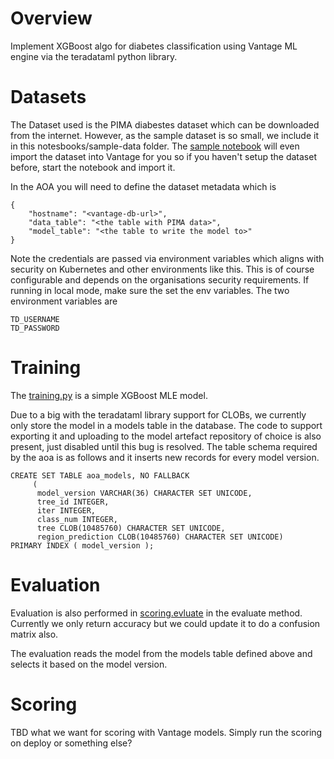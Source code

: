# Overview
Implement XGBoost algo for diabetes classification using Vantage ML engine via the teradataml python library.

# Datasets
The Dataset used is the PIMA diabestes dataset which can be downloaded from the internet. However, as the sample dataset is so small, we include it in this notesbooks/sample-data folder. The [sample notebook](./DOCKER/model_modules/notebooks/Explore%20Diabetes%20Vantage.ipynb) will even import the dataset into Vantage for you so if you haven't setup the dataset before, start the notebook and import it.

In the AOA you will need to define the dataset metadata which is 

    {
        "hostname": "<vantage-db-url>",
        "data_table": "<the table with PIMA data>",
        "model_table": "<the table to write the model to>"
    }
    
Note the credentials are passed via environment variables which aligns with security on Kubernetes and other environments like this. This is of course configurable and depends on the organisations security requirements. If running in local mode, make sure the set the env variables. The two environment variables are 

    TD_USERNAME
    TD_PASSWORD


# Training
The [training.py](DOCKER/model_modules/training.py) is a simple XGBoost MLE model. 


Due to a big with the teradataml library support for CLOBs, we currently only store the model in a models table in the database. The code to support exporting it and uploading to the model artefact repository of choice is also present, just disabled until this bug is resolved. The table schema required by the aoa is as follows and it inserts new records for every model version.

    CREATE SET TABLE aoa_models, NO FALLBACK
         (
          model_version VARCHAR(36) CHARACTER SET UNICODE,
          tree_id INTEGER,
          iter INTEGER,
          class_num INTEGER,
          tree CLOB(10485760) CHARACTER SET UNICODE,
          region_prediction CLOB(10485760) CHARACTER SET UNICODE)
    PRIMARY INDEX ( model_version );


# Evaluation
Evaluation is also performed in [scoring.evluate](DOCKER/model_modules/scoring.py) in the evaluate method. Currently we only return accuracy but we could update it to do a confusion matrix also.

The evaluation reads the model from the models table defined above and selects it based on the model version. 

# Scoring 
TBD what we want for scoring with Vantage models. Simply run the scoring on deploy or something else? 

